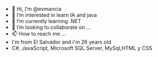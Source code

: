 - 👋 Hi, I’m @evmancia
- 👀 I’m interested in learn IA and java
- 🌱 I’m currently learning .NET
- 💞️ I’m looking to collaborate on ...
- 📫 How to reach me ...
- I'm from El Salvador and i'm 26 years old
- C#, JavaScript, Microsoft SQL Server, MySql,HTML y CSS
<!---
evmancia/evmancia is a ✨ special ✨ repository because its `README.md` (this file) appears on your GitHub profile.
You can click the Preview link to take a look at your changes.
--->
